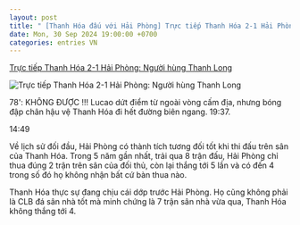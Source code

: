 ```yaml
---
layout: post
title: " [Thanh Hóa đấu với Hải Phòng] Trực tiếp Thanh Hóa 2-1 Hải Phòng: Người hùng Thanh Long"
date: Mon, 30 Sep 2024 19:00:00 +0700
categories: entries VN
---
```

[Trực tiếp Thanh Hóa 2-1 Hải Phòng: Người hùng Thanh Long](https://vov.vn/the-thao/truc-tiep-thanh-hoa-2-1-hai-phong-nguoi-hung-thanh-long-post1125071.vov)

![Trực tiếp Thanh Hóa 2-1 Hải Phòng: Người hùng Thanh Long](https://vov-media.emitech.vn/sites/default/files/styles/og_image/public/2024-09/z5882894880852_ad28965dde460553548452c9b1abce6c.jpg?v=1727701085)

78': KHÔNG ĐƯỢC !!! Lucao dứt điểm từ ngoài vòng cấm địa, nhưng bóng đập chân hậu vệ Thanh Hóa đi hết đường biên ngang. 19:37.

14:49

Về lịch sử đối đầu, Hải Phòng có thành tích tương đối tốt khi thi đấu trên sân của Thanh Hóa. Trong 5 năm gần nhất, trải qua 8 trận đấu, Hải Phòng chỉ thua đúng 2 trận trên sân của đối thủ, còn lại thắng tới 5 lần và có đến 4 trong số đó họ không nhận bất cứ bàn thua nào.

Thanh Hóa thực sự đang chịu cái dớp trước Hải Phòng. Họ cũng không phải là CLB đá sân nhà tốt mà minh chứng là 7 trận sân nhà vừa qua, Thanh Hóa không thắng tới 4.

